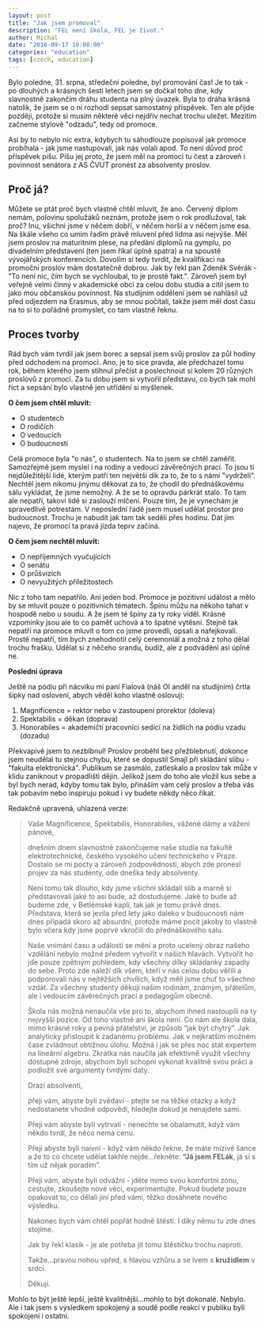 ```yaml
---
layout: post
title: "Jak jsem promoval"
description: "FEL není škola, FEL je život."
author: Michal
date: "2016-09-17 10:00:00"
categories: "education"
tags: [czech, education]
---
```


Bylo poledne, 31. srpna, středeční poledne, byl promování čas! Je to tak - po dlouhých a krásných šesti letech jsem se dočkal toho dne, kdy slavnostně zakončím dráhu studenta na plný úvazek. Byla to dráha krásná natolik, že jsem se o ní rozhodl sepsat samostatný příspěvek. Ten ale přijde později, protože si musím některé věci nejdřív nechat trochu uležet. Mezitím začneme stylově "odzadu", tedy od promoce.

Asi by to nebylo nic extra, kdybych tu sáhodlouze popisoval jak promoce probíhala - jak jsme nastupovali, jak nás volali apod. To není důvod proč příspěvek píšu. Píšu jej proto, že jsem měl na promoci tu čest a zároveň i povinnost senátora z AS ČVUT pronést za absolventy proslov.

## Proč já?

Můžete se ptát proč bych vlastně chtěl mluvit, že ano. Červený diplom nemám, polovinu spolužáků neznám, protože jsem o rok prodlužoval, tak proč? Inu, všichni jsme v něčem dobří, v něčem horší a v něčem jsme esa. Na škále všeho co umim řadím právě mluvení před lidma asi nejvýše. Měl jsem proslov na maturitním plese, na předání diplomů na gymplu, po divadelním představení (ten jsem říkal úplně spatra) a na spoustě vývojářských konferencích. Dovolím si tedy tvrdit, že kvalifikaci na promoční proslov mám dostatečně dobrou. Jak by řekl pan Zdeněk Svěrák - "To není nic, čím bych se vychloubal, to je prostě fakt.". Zároveň jsem byl veřejně velmi činný v akademické obci za celou dobu studia a cítil jsem to jako mou občanskou povinnost. Na studijním oddělení jsem se nahlásil už před odjezdem na Erasmus, aby se mnou počítali, takže jsem měl dost času na to si to pořádně promyslet, co tam vlastně řeknu.

## Proces tvorby

Rád bych vám tvrdil jak jsem borec a sepsal jsem svůj proslov za půl hodiny před odchodem na promoci. Ano, je to sice pravda, ale předchazel tomu rok, během kterého jsem stihnul přečíst a poslechnout si kolem 20 různých proslovů z promocí. Za tu dobu jsem si vytvořil představu, co bych tak mohl říct a sepsání bylo vlastně jen utřídění si myšlenek.

**O čem jsem chtěl mluvit:**

* O studentech
* O rodičích
* O vedoucích
* O budoucnosti

Celá promoce byla "o nás", o studentech. Na to jsem se chtěl zaměřit. Samozřejmě jsem myslel i na rodiny a vedoucí závěrečných prací. To jsou ti nejdůležitější lidé, kterým patří ten největší dík za to, že to s námi "vydrželi". Nechtěl jsem nikomu jinýmu děkovat za to, že chodil do přednáškovému sálu vykládat, že jsme nemožný. A že se to opravdu párkrát stalo. To tam ale nepatří, takoví lidé si zaslouží mlčení. Pouze tím, že je vynechám je spravedlivě potrestám. V neposlední řadě jsem musel udělat prostor pro budoucnost. Trochu je nabudit jak tam tak seděli přes hodinu. Dát jim najevo, že promocí ta pravá jízda teprv začíná.

**O čem jsem nechtěl mluvit:**

* O nepříjemných vyučujících
* O senátu
* O průšvizích
* O nevyužitých příležitostech

Nic z toho tam nepatřilo. Ani jeden bod. Promoce je pozitivní událost a mělo by se mluvit pouze o pozitivních tématech. Špínu můžu na někoho tahat v hospodě nebo u soudu. A že jsem té špíny za ty roky viděl. Krásné vzpomínky jsou ale to co paměť uchová a to špatné vytěsní. Stejně tak nepatří na promoce mluvit o tom co jsme provedli, opsali a nafejkovali. Prostě nepatří, tím bych znehodnotil celý ceremoniál a možná z toho dělal trochu frašku. Udělat si z něčeho srandu, budiž, ale z podvádění asi úplně ne.

**Poslední úprava**

Ještě na pódiu při nácviku mi paní Fialová (náš OI anděl na studijním) črtla šipky nad oslovení, abych věděl koho vlastně oslovuji:

1. Magnificence = rektor nebo v zastoupení prorektor (doleva)
2. Spektabilis = děkan (doprava)
3. Honorabiles = akademičtí pracovníci sedící na židlích na pódiu vzadu (dozadu)

Překvapivě jsem to nezblbnul! Proslov proběhl bez přežblebnutí, dokonce jsem neudělal tu stejnou chybu, které se dopustil Smajl při skládání slibu - "fakulta elektronická". Publikum se zasmálo, zatleskalo a proslov tak může v klidu zaniknout v propadlišti dějin. Jelikož jsem do toho ale vložil kus sebe a byl bych nerad, kdyby tomu tak bylo, přináším vám celý proslov a třeba vás tak pobavím nebo inspiruju pokud i vy budete někdy něco říkat.

Redakčně upravená, uhlazená verze:

> Vaše Magnificence, Spektabilis, Honorabiles, vážené dámy a vážení pánové,
> 
> dnešním dnem slavnostně zakončujeme naše studia na fakultě elektrotechnické, českého vysokého učení technického v Praze. Dostalo se mi pocty a zároveň zodpovědnosti, abych zde pronesl projev za nás studenty, ode dneška tedy absolventy.
> 
> Není tomu tak dlouho, kdy jsme všichni skládali slib a marně si představovali jaké to asi bude, až dostudujeme. Jaké to bude až budeme zde, v Betlémské kapli, tak jak je tomu právě dnes. Představa, která se jevila před lety jako daleko v budoucnosti nám dnes připadá skoro až absurdní, protože máme pocit jakoby to vlastně bylo včera kdy jsme poprvé vkročili do přednáškového sálu. 
> 
> Naše vnímání času a událostí se mění a proto ucelený obraz našeho vzdělání nebylo možné předem vytvořit v našich hlavách. Vytvořit ho jde pouze zpětným pohledem, kdy všechny dílky skládanky zapadly do sebe. Proto zde náleží dík všem, kteří v nás celou dobu věřili a podporovali nás v nejtěžších chvílích, když měli jsme chuť to všechno vzdát. Za všechny studenty děkuji našim rodinám, známým, přátelům, ale i vedoucím závěrečných prací a pedagogům obecně.
>
> Škola nás možná nenaučila vše pro to, abychom ihned nastoupili na ty nejvyšší pozice. Od toho vlastně ani škola není. Co nám ale škola dala, mimo krásné roky a pevná přátelství, je způsob “jak být chytrý”. Jak analyticky přistoupit k zadanému problému. Jak v nejkratším možném čase zvládnout obtížnou úlohu. Možná i jak se přes noc stát expertem na lineární algebru. Zkrátka nás naučila jak efektivně využít všechny dostupné zdroje, abychom byli schopní vykonat kvalitně svou práci a podložit své argumenty tvrdými daty.
>
> Drazí absolventi,
>
> přeji vám, abyste byli zvědaví - ptejte se na těžké otázky a když nedostanete vhodné odpovědi, hledejte dokud je nenajdete sami.
>
> Přeji vám abyste byli vytrvalí - nenechte se obalamutit, když vám někdo tvrdí, že něco nemá cenu.
>
> Přeji abyste byli naivní - když vám někdo řekne, že máte mizivé šance a že to co chcete udělat takhle nejde…řekněte: **“Já jsem FELák**, já si s tím už nějak poradím”.
>
> Přeji vám, abyste byli odvážní - jděte mimo svou komfortní zónu, cestujte, zkoušejte nové věci, experimentujte. Pokud budete pouze opakovat to, co dělali jiní před vámi, těžko dosáhnete nového výsledku.
>
> Nakonec bych vám chtěl popřát hodně štěstí. I díky němu tu zde dnes stojíme. 
>
> Jak by řekl klasik - je ale potřeba jít tomu štěstíčku trochu naproti.
>
> Takže…pravou nohou vpřed, s hlavou vzhůru a se lvem s **kružidlem** v srdci.
>
> Děkuji.

Mohlo to být ještě lepší, ještě kvalitnější...mohlo to být dokonalé. Nebylo. Ale i tak jsem s výsledkem spokojený a soudě podle reakcí v publiku byli spokojení i ostatní.

